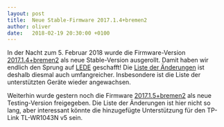 ```yaml
---
layout: post
title:  Neue Stable-Firmware 2017.1.4+bremen2
author: oliver
date:   2018-02-19 20:30:00 +0100
---
```


In der Nacht zum 5. Februar 2018 wurde die Firmware-Version [2017.1.4+bremen2](https://wiki.ffhb.de/Firmware/Changelog#freifunk-bremen-versionen_2017-1-4-bremen2) als neue Stable-Version ausgerollt. Damit haben wir endlich den Sprung auf [LEDE](https://de.wikipedia.org/wiki/LEDE_%28Linux-Distribution%29) geschafft! Die [Liste der Änderungen](https://wiki.ffhb.de/Firmware/Changelog#freifunk-bremen-versionen_2017-1-4-bremen1-2017-1-4-bremen1) ist deshalb diesmal auch umfangreicher. Insbesondere ist die Liste der unterstützten Geräte wieder angewachsen.

Weiterhin wurde gestern noch die Firmware [2017.1.5+bremen2](https://wiki.ffhb.de/Firmware/Changelog#freifunk-bremen-versionen_2017-1-5-bremen2) als neue Testing-Version freigegeben. Die Liste der Änderungen ist hier nicht so lang, aber interessant könnte die hinzugefügte Unterstützung für den TP-Link TL-WR1043N v5 sein.
